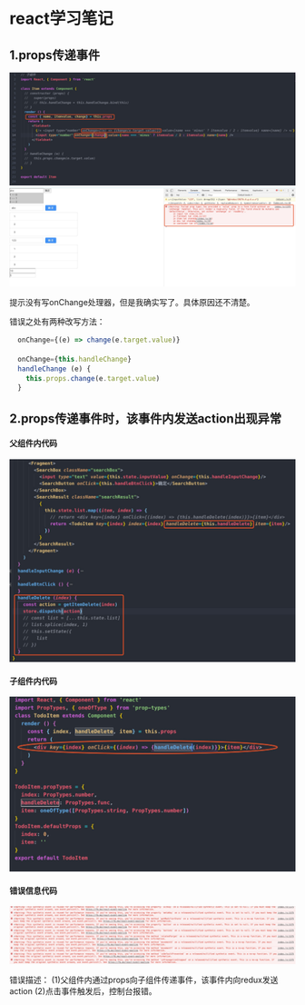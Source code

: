 react学习笔记
==
## 1.props传递事件
![事件传递代码描述](public/assets/images/1563949444194.jpg)
![事件传递错误信息](public/assets/images/1563951201801.jpg)

提示没有写onChange处理器，但是我确实写了。具体原因还不清楚。

错误之处有两种改写方法：
```js
  onChange={(e) => change(e.target.value)}

  onChange={this.handleChange}
  handleChange (e) {
    this.props.change(e.target.value)
  }
```

## 2.props传递事件时，该事件内发送action出现异常
#### 父组件内代码
![父组件内代码](public/assets/images/1564384146961.jpg)
#### 子组件内代码
![子组件内代码](public/assets/images/1564384278047.jpg)
#### 错误信息代码
![错误信息代码](public/assets/images/1564384333621.jpg)

错误描述：
  (1)父组件内通过props向子组件传递事件，该事件内向redux发送action
  (2)点击事件触发后，控制台报错。
